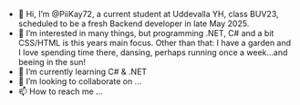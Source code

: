 - 👋 Hi, I’m @PiiKay72, a current student at Uddevalla YH, class BUV23, scheduled to be a fresh Backend developer in late May 2025.
- 👀 I’m interested in many things, but programming .NET, C# and a bit CSS/HTML is this years main focus. Other than that: I have a garden and I love spending time there, dansing, perhaps running once a week...and beeing in the sun!
- 🌱 I’m currently learning C# & .NET
- 💞️ I’m looking to collaborate on ...
- 📫 How to reach me ...

<!---
Pernilla72/Pernilla72 is a ✨ special ✨ repository because its `README.md` (this file) appears on your GitHub profile.
You can click the Preview link to take a look at your changes.
--->
